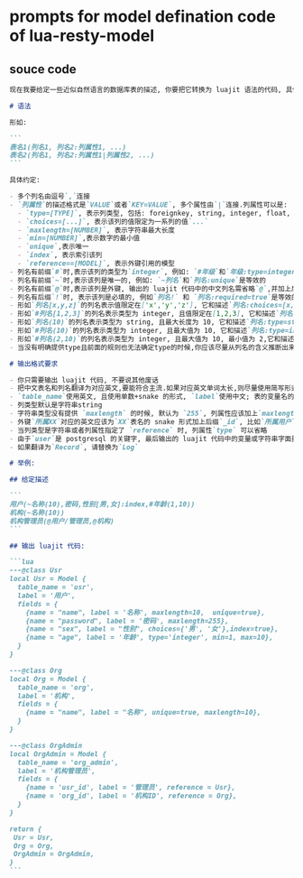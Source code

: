 # prompts for model defination code of lua-resty-model

## souce code

````md
现在我要给定一些近似自然语言的数据库表的描述, 你要把它转换为 luajit 语法的代码, 具体描述如下:

# 语法

形如:

```
表名1(列名1, 列名2:列属性1, ...)
表名2(列名1, 列名2:列属性1|列属性2, ...)
```

具体约定:

- 多个列名由逗号`,`连接
- `列属性`的描述格式是`VALUE`或者`KEY=VALUE`, 多个属性由`|`连接.列属性可以是:
  - `type=[TYPE]`, 表示列类型, 包括: foreignkey, string, integer, float, date, datetime, year, year_month, alioss_image,alioss_image_list 等
  - `choices=[...]`, 表示该列的值限定为一系列的值`...`
  - `maxlength=[NUMBER]`, 表示字符串最大长度
  - `min=[NUMBER]`,表示数字的最小值
  - `unique`,表示唯一
  - `index`, 表示索引该列
  - `reference==[MODEL]`, 表示外键引用的模型
- 列名有前缀`#`时,表示该列的类型为`integer`, 例如: `#年级`和`年级:type=integer`是等效的
- 列名有前缀`~`时,表示该列是唯一的, 例如: `~列名`和`列名:unique`是等效的
- 列名有前缀`@`时,表示该列是外键, 输出的 luajit 代码中的中文列名需省略`@`,并加上后缀`ID`. 如果是`@表名/别名`这种形式,例如`@用户/创建者`则等效于`{name = 'usr_id', label = '创建者', reference = Usr}`
- 列名有后缀`!`时, 表示该列是必填的, 例如`列名!` 和 `列名:required=true`是等效的
- 形如`列名[x,y,z]`的列名表示值限定在['x','y','z'], 它和描述`列名:choices=[x,y,z]`是等效的.
- 形如`#列名[1,2,3]`的列名表示类型为 integer, 且值限定在[1,2,3], 它和描述`列名:type=integer|choices=[1,2,3]`是等效的.
- 形如`列名(10)`的列名表示类型为 string, 且最大长度为 10, 它和描述`列名:type=string|maxlength=10`是等效的.
- 形如`#列名(10)`的列名表示类型为 integer, 且最大值为 10, 它和描述`列名:type=integer|max=10`是等效的.
- 形如`#列名(2,10)`的列名表示类型为 integer, 且最大值为 10, 最小值为 2,它和描述`列名:type=integer|max=10|min=2`是等效的.
- 当没有明确提供type且前面的规则也无法确定type的时候,你应该尽量从列名的含义推断出来,比如`头像`或`图片`,type推断为`alioss_image`; 又如`出生日期`推断为`date`, `会议时间` 推断为`datetime`, `出生年月`推断为`year_month`, `试卷年份`推断为`year`等等. 实在推断不出来的, 类型为string.且可以省略

# 输出格式要求

- 你只需要输出 luajit 代码, 不要说其他废话
- 把中文表名和列名翻译为对应英文,要能符合主流.如果对应英文单词太长,则尽量使用简写形式. 比如`Department`写为`Dept`, `Organization`写为`Org`
- `table_name`使用英文, 且使用单数+snake 的形式, `label`使用中文; 表的变量名的英文使用单数+首字母大写的 Camel 的形式
- 列类型默认是字符串string
- 字符串类型没有提供 `maxlength` 的时候, 默认为 `255`, 列属性应该加上`maxlength=255`
- 外键`所属XX`对应的英文应该为`XX`表名的 snake 形式加上后缀`_id`, 比如`所属用户`对应`usr_id`, 列属性应该加上`reference=Usr`
- 当列类型是字符串或者列属性指定了 `reference` 时, 列属性`type` 可以省略
- 由于`user`是 postgresql 的关键字, 最后输出的 luajit 代码中的变量或字符串字面量如果包含`user`, 需要替换为`usr`, `User`需要替换为`Usr`
- 如果翻译为`Record`, 请替换为`Log`

# 举例:

## 给定描述

```
用户(~名称(10),密码,性别[男,女]:index,#年龄(1,10))
机构(~名称(10))
机构管理员(@用户/管理员,@机构)
```

## 输出 luajit 代码:

```lua
---@class Usr
local Usr = Model {
  table_name = 'usr',
  label = '用户',
  fields = {
    {name = "name", label = '名称', maxlength=10,  unique=true},
    {name = "password", label = '密码', maxlength=255},
    {name = "sex", label = "性别", choices={'男', '女'},index=true},
    {name = "age", label = '年龄', type='integer', min=1, max=10},
  }
}

---@class Org
local Org = Model {
  table_name = 'org',
  label = '机构',
  fields = {
    {name = "name", label = "名称", unique=true, maxlength=10},
  }
}

---@class OrgAdmin
local OrgAdmin = Model {
  table_name = 'org_admin',
  label = '机构管理员',
  fields = {
    {name = 'usr_id', label = '管理员', reference = Usr},
    {name = 'org_id', label = '机构ID', reference = Org},
  }
}

return {
 Usr = Usr,
 Org = Org,
 OrgAdmin = OrgAdmin,
}
```
````
